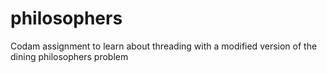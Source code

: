 # philosophers
Codam assignment to learn about threading with a modified version of the dining philosophers problem
